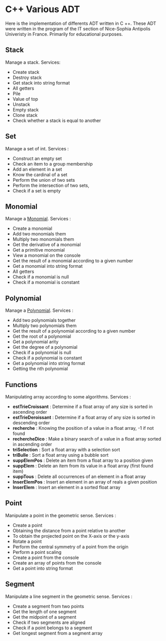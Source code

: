 # C++ Various ADT
Here is the implementation of differents ADT written in C ++.
These ADT were written in the program of the IT section of Nice-Sophia Antipolis Univeristy in France.
Primarily for educational purposes.

Stack
-----------------

Manage a stack.
Services:

* Create stack
* Destroy stack
* Get stack into string format
* All getters
* Pile
* Value of top
* Unstack
* Empty stack
* Clone stack
* Check whether a stack is equal to another

Set
-----------------

Manage a set of int.
Services : 

* Construct an empty set
* Check an item to a group membership
* Add an element in a set
* Know the cardinal of a set
* Perform the union of two sets
* Perform the intersection of two sets,
* Check if a set is empty

Monomial
-----------------

Manage a [Monomial](http://en.wikipedia.org/wiki/Monomial "Monomial").
Services : 

* Create a monomial
* Add two monomials them
* Multiply two monomials them
* Get the derivative of a monomial
* Get a primitive monomial
* View a monomial on the console
* Get the result of a monomial according to a given number
* Get a monomial into string format 
* All getters
* Check if a monomial is null
* Check if a monomial is constant

Polynomial
-----------------

Manage a [Polynomial](http://en.wikipedia.org/wiki/Polynomial "Polynomial").
Services : 

* Add two polynomials together
* Multiply two polynomials them
* Get the result of a polynomial according to a given number
* Get the root of a polynomial
* Get a polynomial arity
* Get the degree of a polynomial
* Check if a polynomial is null
* Check if a polynomial is constant
* Get a polynomial into string format 
* Getting the nth polynomial

Functions
-----------------

Manipulating array according to some algorithms.
Services : 


* **estTrieCroissant** : Determine if a float array of any size is sorted in ascending order
* **estTrieDeroissant** : Determine if a float array of any size is sorted in descending order
* **recherche** : Knowing the position of a value in a float array, -1 if not found
* **rechercheDico** : Make a binary search of a value in a float array sorted in ascending order
* **triSelection** : Sort a float array with a selection sort 
* **triBulle** : Sort a float array using a bubble sort 
* **suppElemPos** : Delete an item from a float array to a position given 
* **suppElem** : Delete an item from its value in a float array (first found item) 
* **suppTous** : Delete all occurrences of an element in a float array 
* **InserElemPos** : Insert an element in an array of reals a given position 
* **InserElem** : Insert an element in a sorted float array

Point
-----------------

Manipulate a point in the geometric sense.
Services : 

* Create a point
* Obtaining the distance from a point relative to another
* To obtain the projected point on the X-axis or the y-axis
* Rotate a point
* Perform the central symmetry of a point from the origin
* Perform a point scaling
* Create a point from the console
* Create an array of points from the console
* Get a point into string format

Segment
-----------------

Manipulate a line segment in the geometric sense.
Services :

* Create a segment from two points
* Get the length of one segment
* Get the midpoint of a segment
* Check if two segments are aligned
* Check if a point belongs to a segment
* Get longest segment from a segment array
